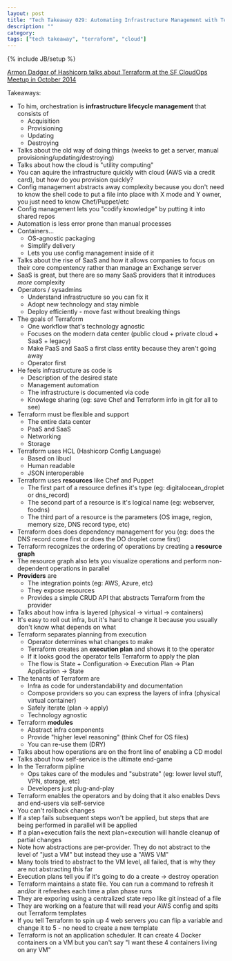 ```yaml
---
layout: post
title: "Tech Takeaway 029: Automating Infrastructure Management with Terraform by Armon Dadgar"
description: ""
category: 
tags: ["tech takeaway", "terraform", "cloud"]
---
```

{% include JB/setup %}

[Armon Dadgar of Hashicorp talks about Terraform at the SF CloudOps Meetup in October 2014](https://www.youtube.com/watch?v=WdV4eYZO5Ao)

Takeaways:

* To him, orchestration is **infrastructure lifecycle management** that consists of
	* Acquisition
	* Provisioning
	* Updating
	* Destroying
* Talks about the old way of doing things (weeks to get a server, manual provisioning/updating/destroying)
* Talks about how the cloud is "utility computing"
* You can aquire the infrastructure quickly with cloud (AWS via a credit card), but how do you provision quickly?
* Config management abstracts away complexity because you don't need to know the shell code to put a file into place with X mode and Y owner, you just need to know Chef/Puppet/etc
* Config management lets you "codify knowledge" by putting it into shared repos
* Automation is less error prone than manual processes
* Containers...
	* OS-agnostic packaging
	* Simplify delivery
	* Lets you use config management inside of it
* Talks about the rise of SaaS and how it allows companies to focus on their core compentency rather than manage an Exchange server
* SaaS is great, but there are so many SaaS providers that it introduces *more* complexity
* Operators / sysadmins
	* Understand infrastructure so you can fix it
	* Adopt new technology and stay nimble
	* Deploy efficiently - move fast without breaking things
* The goals of Terraform
	* One workflow that's technology agnostic
	* Focuses on the modern data center (public cloud + private cloud + SaaS + legacy)
	* Make PaaS and SaaS a first class entity because they aren't going away
	* Operator first
* He feels infrastructure as code is
	* Description of the desired state
	* Management automation
	* The infrastructure is documented via code
	* Knowlege sharing (eg: save Chef and Terraform info in git for all to see)
* Terraform must be flexible and support
	* The entire data center
	* PaaS and SaaS
	* Networking
	* Storage
* Terraform uses HCL (Hashicorp Config Language)
	* Based on libucl
	* Human readable
	* JSON interoperable
* Terraform uses **resources** like Chef and Puppet
	* The first part of a resource defines it's type (eg: digitalocean_droplet or dns_record)
	* The second part of a resource is it's logical name (eg: webserver, foodns)
	* The third part of a resource is the parameters (OS image, region, memory size, DNS record type, etc)
* Terraform does does dependency management for you (eg: does the DNS record come first or does the DO droplet come first)
* Terraform recognizes the ordering of operations by creating a **resource graph**
* The resource graph also lets you visualize operations and perform non-dependent operations in parallel
* **Providers** are
	* The integration points (eg: AWS, Azure, etc)
	* They expose resources
	* Provides a simple CRUD API that abstracts Terraform from the provider
* Talks about how infra is layered (physical -> virtual -> containers)
* It's easy to roll out infra, but it's hard to change it because you usually don't know what depends on what
* Terraform separates planning from execution
	* Operator determines what changes to make
	* Terraform creates an **execution plan** and shows it to the operator
	* If it looks good the operator tells Terraform to apply the plan
	* The flow is State + Configuration -> Execution Plan -> Plan Application -> State
* The tenants of Terraform are
	* Infra as code for understandability and documentation
	* Compose providers so you can express the layers of infra (physical virtual container)
	* Safely iterate (plan -> apply)
	* Technology agnostic
* Terraform **modules**
	* Abstract infra components
	* Provide "higher level reasoning" (think Chef for OS files)
	* You can re-use them (DRY)
* Talks about how operations are on the front line of enabling a CD model
* Talks about how self-service is the ultimate end-game
* In the Terraform pipline
	* Ops takes care of the modules and "substrate" (eg: lower level stuff, VPN, storage, etc)
	* Developers just plug-and-play
* Terraform enables the operators and by doing that it also enables Devs and end-users via self-service
* You can't rollback changes
* If a step fails subsequent steps won't be applied, but steps that are being performed in parallel will be applied
* If a plan+execution fails the next plan+execution will handle cleanup of partial changes
* Note how abstractions are per-provider.  They do not abstract to the level of "just a VM" but instead they use a "AWS VM"
* Many tools tried to abstract to the VM level, all failed, that is why they are not abstracting this far
* Execution plans tell you if it's going to do a create -> destroy operation
* Terraform maintains a state file.  You can run a command to refresh it and/or it refreshes each time a plan phase runs
* They are exporing using a centralized state repo like git instead of a file
* They are working on a feature that will read your AWS config and spits out Terraform templates
* If you tell Terraform to spin up 4 web servers you can flip a variable and change it to 5 - no need to create a new template
* Terraform is not an application scheduler.  It can create 4 Docker containers on a VM but you can't say "I want these 4 containers living on any VM"